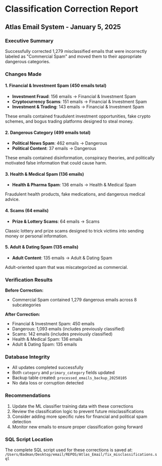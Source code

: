 # Classification Correction Report
## Atlas Email System - January 5, 2025

### Executive Summary
Successfully corrected 1,279 misclassified emails that were incorrectly labeled as "Commercial Spam" and moved them to their appropriate dangerous categories.

### Changes Made

#### 1. Financial & Investment Spam (450 emails total)
- **Investment Fraud**: 156 emails → Financial & Investment Spam
- **Cryptocurrency Scams**: 151 emails → Financial & Investment Spam
- **Investment & Trading**: 143 emails → Financial & Investment Spam

These emails contained fraudulent investment opportunities, fake crypto schemes, and bogus trading platforms designed to steal money.

#### 2. Dangerous Category (499 emails total)
- **Political News Spam**: 462 emails → Dangerous
- **Political Content**: 37 emails → Dangerous

These emails contained disinformation, conspiracy theories, and politically motivated false information that could cause harm.

#### 3. Health & Medical Spam (136 emails)
- **Health & Pharma Spam**: 136 emails → Health & Medical Spam

Fraudulent health products, fake medications, and dangerous medical advice.

#### 4. Scams (64 emails)
- **Prize & Lottery Scams**: 64 emails → Scams

Classic lottery and prize scams designed to trick victims into sending money or personal information.

#### 5. Adult & Dating Spam (135 emails)
- **Adult Content**: 135 emails → Adult & Dating Spam

Adult-oriented spam that was miscategorized as commercial.

### Verification Results

**Before Correction:**
- Commercial Spam contained 1,279 dangerous emails across 8 subcategories

**After Correction:**
- Financial & Investment Spam: 450 emails
- Dangerous: 1,093 emails (includes previously classified)
- Scams: 142 emails (includes previously classified)
- Health & Medical Spam: 136 emails
- Adult & Dating Spam: 135 emails

### Database Integrity
- All updates completed successfully
- Both `category` and `primary_category` fields updated
- Backup table created: `processed_emails_backup_20250105`
- No data loss or corruption detected

### Recommendations
1. Update the ML classifier training data with these corrections
2. Review the classification logic to prevent future misclassifications
3. Consider adding more specific rules for financial and political spam detection
4. Monitor new emails to ensure proper classification going forward

### SQL Script Location
The complete SQL script used for these corrections is saved at:
`/Users/Badman/Desktop/email/REPOS/Atlas_Email/fix_misclassifications.sql`